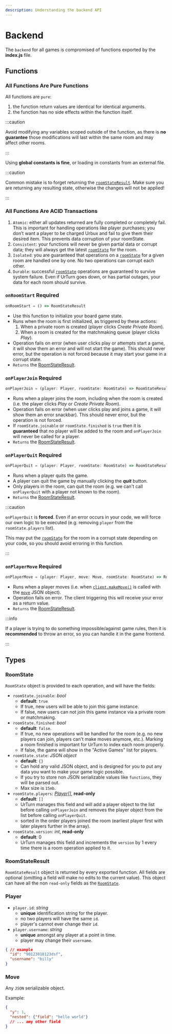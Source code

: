 ```yaml
---
description: Understanding the backend API
---
```


# Backend

The `backend` for all games is compromised of functions exported by the **index.js** file.

## Functions

### All Functions Are Pure Functions

All functions are `pure`:

1. the function return values are identical for identical arguments.
2. the function has no side effects within the function itself.

:::caution

Avoid modifying any variables scoped outside of the function, as there is **no guarantee** those modifications will last within the same room and may affect other rooms.

:::

Using **global constants is fine**, or loading in constants from an external file.

:::caution

Common mistake is to forget returning the [`roomStateResult`](#roomstateresult). Make sure you are returning any resulting state, otherwise the changes will not be applied!

:::

### All Functions Are ACID Transactions

1. `Atomic`: either all updates returned are fully completed or completely fail. This is important for handling operations like player purchases; you don’t want a player to be charged Urbux and fail to give them their desired item. This prevents data corruption of your roomState.
2. `Consistent`: your functions will never be given partial data or corrupt data; they will always get the latest [`roomState`](#roomstate) for the room.
3. `Isolated`: you are guaranteed that operations on a [`roomState`](#roomstate) for a given room are handled one by one. No two operations can corrupt each other.
4. `Durable`: successful [`roomState`](#roomstate) operations are guaranteed to survive system failure. Even if UrTurn goes down, or has partial outages, your data for each room should survive.

### `onRoomStart` **Required**

```ts
onRoomStart = () => RoomStateResult
```

- Use this function to initialize your board game state.
- Runs when the room is first initialized, as triggered by these actions:
  1. When a private room is created (player clicks *Create Private Room*).
  2. When a room is created for the matchmaking queue (player clicks *Play*).
- Operation fails on error (when user clicks play or attempts start a game, it will show them an error and will not start the game). This should never error, but the operation is not forced because it may start your game in a corrupt state.
- `Returns` the [RoomStateResult](#roomstateresult).

### `onPlayerJoin` **Required**

```ts
onPlayerJoin = (player: Player, roomState: RoomState) => RoomStateResult
```

- Runs when a player joins the room, including when the room is created (i.e. the player clicks *Play* or *Create Private Room*).
- Operation fails on error (when user clicks play and joins a game, it will show them an error snackbar). This should never error, but the operation is not forced.
- If `roomState.joinable` or `roomState.finished` is `true` then it is **guaranteed** that no player will be added to the room and `onPlayerJoin` will never be called for a player.
- `Returns` the [RoomStateResult](#roomstateresult).

### `onPlayerQuit` **Required**

```ts
onPlayerQuit = (player: Player, roomState: RoomState) => RoomStateResult
```

- Runs when a player quits the game.
- A player can quit the game by manually clicking the ***quit*** button.
- Only players in the room, can quit the room (e.g. we can't call `onPlayerQuit` with a player not known to the room).
- `Returns` the [RoomStateResult](#roomstateresult).

:::caution

`onPlayerQuit` is **forced**. Even if an error occurs in your code, we will force our own logic to be executed (e.g. removing `player` from the `roomState.players` list).

This may put the [`roomState`](#roomstate) for the room in a corrupt state depending on your code, so you should avoid erroring in this function.

:::

### `onPlayerMove` **Required**

```ts
onPlayerMove = (player: Player, move: Move, roomState: RoomState) => RoomStateResult
```

- Runs when a player moves (i.e. when [`client.makeMove()`](/docs/API/client#clientmakemovemove-move) is called with the [`move`](#move) JSON object).
- Operation fails on error. The client triggering this will receive your error as a return value.
- `Returns` the [RoomStateResult](#roomstateresult).

:::info

If a player is trying to do something impossible/against game rules, then it is **recommended** to throw an error, so you can handle it in the game frontend.

:::

## Types

### RoomState

`RoomState` object is provided to each operation, and will have the fields:

- `roomState.joinable`: *bool*
  - **default**: `true`
  - If true, new users will be able to join this game instance.
  - If false, new users can not join this game instance via a private room or matchmaking.
- `roomState.finished`: *bool*
  - **default**: `false`.
  - If true, no new operations will be handled for the room (e.g. no new players can join, players can't make moves anymore, etc.). Marking a room finished is important for UrTurn to index each room properly.
  - If false, the game will show in the "Active Games" list for players.
- `roomState.state`: *JSON object*
  - **default**: `{}`
  - Can hold any valid JSON object, and is designed for you to put any data you want to make your game logic possible.
  - If you try to store non JSON serializable values like `functions`, they will be parsed out.
  - Max size is `15mb`.
- `roomState.players`: [*Player[]*](#player), **read-only**
  - **default**: `[]`
  - UrTurn manages this field and will add a player object to the list before calling `onPlayerJoin` and removes the player object from the list before calling `onPlayerQuit`.
  - sorted in the order players joined the room (earliest player first with later players further in the array).
- `roomState.version`: *int*, **read-only**
  - **default**: 0
  - UrTurn manages this field and increments the `version` by 1 every time there is a room operation applied to it.

### RoomStateResult

`RoomStateResult` object is returned by every exported function. All fields are optional (omitting a field will make no edits to the current value). This object can have all the non `read-only` fields as the [`RoomState`](#roomstate).

### Player

- `player.id`: *string*
  - **unique** identification string for the player.
  - no two players will have the same `id`.
  - player's cannot ever change their `id`.
- `player.username`: *string*
  - **unique** amongst any player at a point in time.
  - player may change their `username`.

```json
{ // example
  "id": "90123018123dsf",
  "username": "billy"
}
```

### Move

Any `JSON` serializable object.

Example:

```json
{
  "y": 1,
  "nested": {"field": "hello world"}
  // ... any other field
}
```
